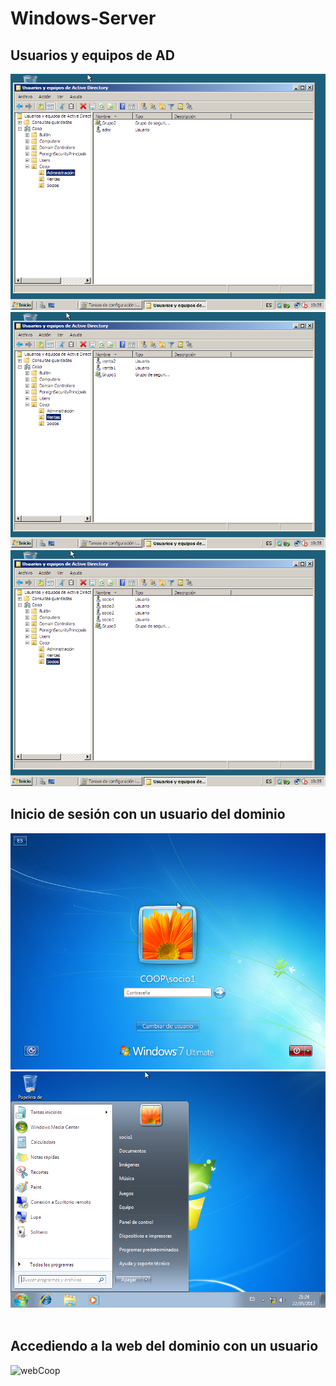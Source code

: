 # Windows-Server

## Usuarios y equipos de AD  
![grupoAdming](grupoAdmin.png)  
![grupoVentas](grupoVentas.png)  
![grupoSocios](grupoSocios.png)  

## Inicio de sesión con un usuario del dominio  
![inicioSocio1](inicio.png)  
![inicioSocio1](socio.png)  

## Accediendo a la web del dominio con un usuario  
![webCoop](web.png)  
